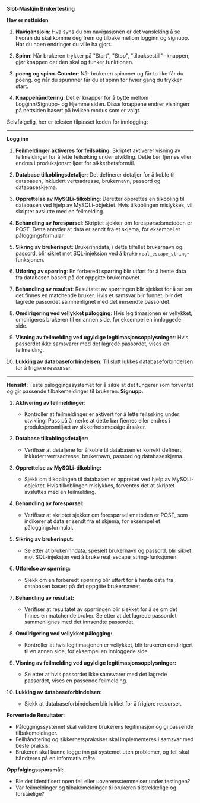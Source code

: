 **Slot-Maskjin Brukertesting**

**Hav er nettsiden**

1. **Navigansjoin**:
Hva syns du om navigasjonen er det vansleking å se hvoran du skal komme deg frem og tilbake mellom logginn og signupp.
Har du noen endringer du ville ha gjort.

3. **Spinn**:
Når brukeren trykker på "Start", "Stop", "tilbaksestill" -knappen, gjør knappen det den skal og funker funktionen.

4. **poeng og spinn-Counter**:
Når brukeren spinnner og får to like får du poeng. og når du spunnner får du et spinn for hvær gang du trykker start.

5. **Knappehåndtering**:
   Det er knapper for å bytte mellom Logginn/Signupp- og Hjemme siden. Disse knappene endrer visningen på nettsiden basert på hvilken modus som er valgt.

Selvfølgelig, her er teksten tilpasset koden for innlogging:

---

**Logg inn**

1. **Feilmeldinger aktiveres for feilsøking**:
   Skriptet aktiverer visning av feilmeldinger for å lette feilsøking under utvikling. Dette bør fjernes eller endres i produksjonsmiljøet for sikkerhetsformål.

2. **Database tilkoblingsdetaljer**:
   Det definerer detaljer for å koble til databasen, inkludert vertsadresse, brukernavn, passord og databaseskjema.

3. **Opprettelse av MySQLi-tilkobling**:
   Deretter opprettes en tilkobling til databasen ved hjelp av MySQLi-objektet. Hvis tilkoblingen mislykkes, vil skriptet avslutte med en feilmelding.

4. **Behandling av forespørsel**:
   Skriptet sjekker om forespørselsmetoden er POST. Dette antyder at data er sendt fra et skjema, for eksempel et påloggingsformular.

5. **Sikring av brukerinput**:
   Brukerinndata, i dette tilfellet brukernavn og passord, blir sikret mot SQL-injeksjon ved å bruke `real_escape_string`-funksjonen.

6. **Utføring av spørring**:
   En forberedt spørring blir utført for å hente data fra databasen basert på det oppgitte brukernavnet.

7. **Behandling av resultat**:
   Resultatet av spørringen blir sjekket for å se om det finnes en matchende bruker. Hvis et samsvar blir funnet, blir det lagrede passordet sammenlignet med det innsendte passordet.

8. **Omdirigering ved vellykket pålogging**:
   Hvis legitimasjonen er vellykket, omdirigeres brukeren til en annen side, for eksempel en innloggede side.

9. **Visning av feilmelding ved ugyldige legitimasjonsopplysninger**:
   Hvis passordet ikke samsvarer med det lagrede passordet, vises en feilmelding.

10. **Lukking av databaseforbindelsen**:
    Til slutt lukkes databaseforbindelsen for å frigjøre ressurser.



---

**Hensikt:**
Teste påloggingssystemet for å sikre at det fungerer som forventet og gir passende tilbakemeldinger til brukeren.
**Signupp:**

1. **Aktivering av feilmeldinger:**
   - Kontroller at feilmeldinger er aktivert for å lette feilsøking under utvikling. Pass på å merke at dette bør fjernes eller endres i produksjonsmiljøet av sikkerhetsmessige årsaker.

2. **Database tilkoblingsdetaljer:**
   - Verifiser at detaljene for å koble til databasen er korrekt definert, inkludert vertsadresse, brukernavn, passord og databaseskjema.

3. **Opprettelse av MySQLi-tilkobling:**
   - Sjekk om tilkoblingen til databasen er opprettet ved hjelp av MySQLi-objektet. Hvis tilkoblingen mislykkes, forventes det at skriptet avsluttes med en feilmelding.

4. **Behandling av forespørsel:**
   - Verifiser at skriptet sjekker om forespørselsmetoden er POST, som indikerer at data er sendt fra et skjema, for eksempel et påloggingsformular.

5. **Sikring av brukerinput:**
   - Se etter at brukerinndata, spesielt brukernavn og passord, blir sikret mot SQL-injeksjon ved å bruke real_escape_string-funksjonen.

6. **Utførelse av spørring:**
   - Sjekk om en forberedt spørring blir utført for å hente data fra databasen basert på det oppgitte brukernavnet.

7. **Behandling av resultat:**
   - Verifiser at resultatet av spørringen blir sjekket for å se om det finnes en matchende bruker. Se etter at det lagrede passordet sammenlignes med det innsendte passordet.

8. **Omdirigering ved vellykket pålogging:**
   - Kontroller at hvis legitimasjonen er vellykket, blir brukeren omdirigert til en annen side, for eksempel en innloggede side.

9. **Visning av feilmelding ved ugyldige legitimasjonsopplysninger:**
   - Se etter at hvis passordet ikke samsvarer med det lagrede passordet, vises en passende feilmelding.

10. **Lukking av databaseforbindelsen:**
    - Sjekk at databaseforbindelsen blir lukket for å frigjøre ressurser.

**Forventede Resultater:**
- Påloggingssystemet skal validere brukerens legitimasjon og gi passende tilbakemeldinger.
- Feilhåndtering og sikkerhetspraksiser skal implementeres i samsvar med beste praksis.
- Brukeren skal kunne logge inn på systemet uten problemer, og feil skal håndteres på en informativ måte.

**Oppfølgingsspørsmål:**
- Ble det identifisert noen feil eller uoverensstemmelser under testingen?
- Var feilmeldinger og tilbakemeldinger til brukeren tilstrekkelige og forståelige?
